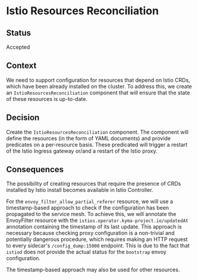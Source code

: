 # Istio Resources Reconciliation

## Status
Accepted

## Context
We need to support configuration for resources that depend on Istio CRDs, which have been already installed on the cluster. To address this, we create an `IstioResourcesReconciliation` component that will ensure that the state of these resources is up-to-date.

## Decision
Create the `IstioResourcesReconciliation` component. The component will define the resources (in the form of YAML documents) and provide predicates on a per-resource basis. These predicated will trigger a restart of the Istio Ingress gateway or/and a restart of the Istio proxy.

## Consequences
The possibility of creating resources that require the presence of CRDs installed by Istio install becomes available in Istio Controller.

For the `envoy_filter_allow_partial_referer` resource, we will use a timestamp-based approach to check if the configuration has been propagated to the service mesh. To achieve this, we will annotate the EnvoyFilter resource with the `istios.operator.kyma-project.io/updatedAt` annotation containing the timestamp of its last update. This approach is necessary because checking proxy configuration is a non-trivial and potentially dangerous procedure, which requires making an HTTP request to every sidecar's `/config_dump:15000` endpoint. This is due to the fact that `istiod` does not provide the actual status for the `bootstrap` envoy configuration.

The timestamp-based approach may also be used for other resources.